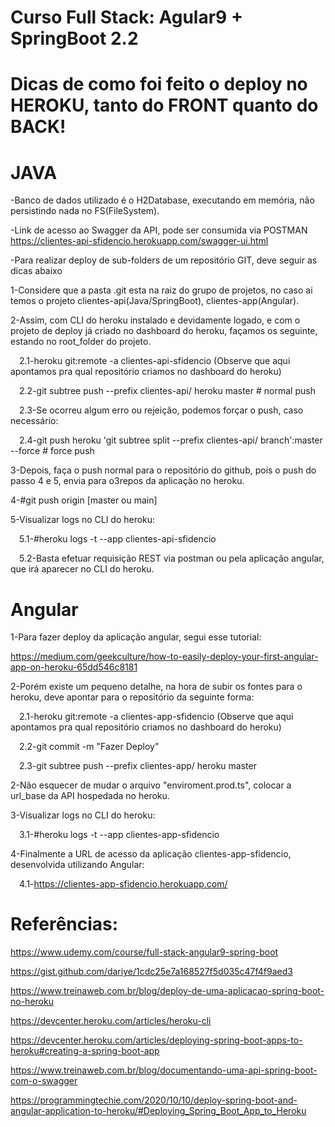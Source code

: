 # Curso Full Stack: Agular9 + SpringBoot 2.2


# Dicas de como foi feito o deploy no HEROKU, tanto do FRONT quanto do BACK!
# JAVA

-Banco de dados utilizado é o H2Database, executando em memória, não persistindo nada no FS(FileSystem).

-Link de acesso ao Swagger da API, pode ser consumida via POSTMAN
https://clientes-api-sfidencio.herokuapp.com/swagger-ui.html

-Para realizar deploy de sub-folders de um repositório GIT, deve seguir as dicas abaixo

1-Considere que a pasta .git esta na raiz do grupo de projetos, no caso ai temos o projeto clientes-api(Java/SpringBoot), clientes-app(Angular).

2-Assim, com CLI do heroku instalado e devidamente logado, e com o projeto de deploy já criado no dashboard do heroku, façamos os seguinte, estando no root_folder do projeto.

  &emsp;2.1-heroku git:remote -a clientes-api-sfidencio  (Observe que aqui apontamos pra qual repositório criamos no dashboard do heroku)

  &emsp;2.2-git subtree push --prefix clientes-api/ heroku master # normal push

  &emsp;2.3-Se ocorreu algum erro ou rejeição, podemos forçar o push, caso necessário:

  &emsp;2.4-git push heroku 'git subtree split --prefix clientes-api/ branch':master --force # force push

3-Depois, faça o push normal para o repositório do github, pois o push do passo 4 e 5, envia para o3repos da aplicação no heroku.

4-#git push origin [master ou main]

5-Visualizar logs no CLI do heroku:

  &emsp;5.1-#heroku logs -t --app clientes-api-sfidencio

  &emsp;5.2-Basta efetuar requisição REST via postman ou pela aplicação angular, que irá aparecer no CLI do heroku.


# Angular

1-Para fazer deploy da aplicação angular, segui esse tutorial:

https://medium.com/geekculture/how-to-easily-deploy-your-first-angular-app-on-heroku-65dd546c8181

2-Porém existe um pequeno detalhe, na hora de subir os fontes para o heroku, deve apontar para o repositório da seguinte forma:

   &emsp;2.1-heroku git:remote -a clientes-app-sfidencio  (Observe que aqui apontamos pra qual repositório criamos no dashboard do heroku)
  
   &emsp;2.2-git commit -m "Fazer Deploy"
  
   &emsp;2.3-git subtree push --prefix clientes-app/ heroku master

2-Não esquecer de mudar o arquivo "enviroment.prod.ts", colocar a url_base da API hospedada no heroku.

3-Visualizar logs no CLI do heroku:

  &emsp;3.1-#heroku logs -t --app clientes-app-sfidencio
 
 
4-Finalmente a URL de acesso da aplicação clientes-app-sfidencio, desenvolvida utilizando Angular:

   &emsp;4.1-https://clientes-app-sfidencio.herokuapp.com/



# Referências:

https://www.udemy.com/course/full-stack-angular9-spring-boot

https://gist.github.com/dariye/1cdc25e7a168527f5d035c47f4f9aed3

https://www.treinaweb.com.br/blog/deploy-de-uma-aplicacao-spring-boot-no-heroku

https://devcenter.heroku.com/articles/heroku-cli

https://devcenter.heroku.com/articles/deploying-spring-boot-apps-to-heroku#creating-a-spring-boot-app

https://www.treinaweb.com.br/blog/documentando-uma-api-spring-boot-com-o-swagger

https://programmingtechie.com/2020/10/10/deploy-spring-boot-and-angular-application-to-heroku/#Deploying_Spring_Boot_App_to_Heroku
